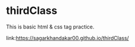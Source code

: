 # thirdClass
This is basic html &amp; css tag practice.

link:https://sagarkhandakar00.github.io/thirdClass/
